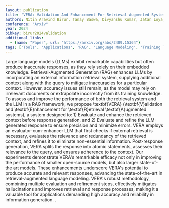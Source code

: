 ```yaml
---
layout: publication
title: 'VERA: Validation And Enhancement For Retrieval Augmented Systems'
authors: Nitin Aravind Birur, Tanay Baswa, Divyanshu Kumar, Jatan Loya, Sahil Agarwal, Prashanth Harshangi
conference: "Arxiv"
year: 2024
bibkey: birur2024validation
additional_links:
  - {name: "Paper", url: "https://arxiv.org/abs/2409.15364"}
tags: ['Tools', 'Applications', 'RAG', 'Language Modeling', 'Training Techniques']
---
```

Large language models (LLMs) exhibit remarkable capabilities but often
produce inaccurate responses, as they rely solely on their embedded knowledge.
Retrieval-Augmented Generation (RAG) enhances LLMs by incorporating an external
information retrieval system, supplying additional context along with the query
to mitigate inaccuracies for a particular context. However, accuracy issues
still remain, as the model may rely on irrelevant documents or extrapolate
incorrectly from its training knowledge. To assess and improve the performance
of both the retrieval system and the LLM in a RAG framework, we propose
\textbf\{VERA\} (\textbf\{V\}alidation and \textbf\{E\}nhancement for
\textbf\{R\}etrieval \textbf\{A\}ugmented systems), a system designed to: 1)
Evaluate and enhance the retrieved context before response generation, and 2)
Evaluate and refine the LLM-generated response to ensure precision and minimize
errors. VERA employs an evaluator-cum-enhancer LLM that first checks if
external retrieval is necessary, evaluates the relevance and redundancy of the
retrieved context, and refines it to eliminate non-essential information.
Post-response generation, VERA splits the response into atomic statements,
assesses their relevance to the query, and ensures adherence to the context.
Our experiments demonstrate VERA's remarkable efficacy not only in improving
the performance of smaller open-source models, but also larger state-of-the art
models. These enhancements underscore VERA's potential to produce accurate and
relevant responses, advancing the state-of-the-art in retrieval-augmented
language modeling. VERA's robust methodology, combining multiple evaluation and
refinement steps, effectively mitigates hallucinations and improves retrieval
and response processes, making it a valuable tool for applications demanding
high accuracy and reliability in information generation. .
